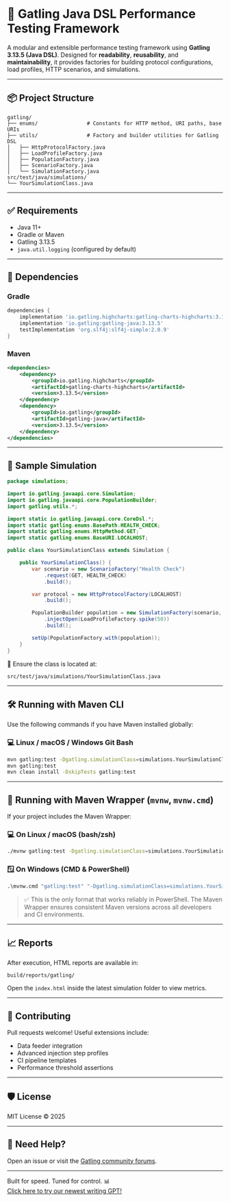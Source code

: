 # 🚀 Gatling Java DSL Performance Testing Framework

A modular and extensible performance testing framework using **Gatling 3.13.5 (Java DSL)**. Designed for **readability**, **reusability**, and **maintainability**, it provides factories for building protocol configurations, load profiles, HTTP scenarios, and simulations.

---

## 📦 Project Structure

```
gatling/
├── enums/                # Constants for HTTP method, URI paths, base URIs
├── utils/                # Factory and builder utilities for Gatling DSL
│   ├── HttpProtocolFactory.java
│   ├── LoadProfileFactory.java
│   ├── PopulationFactory.java
│   ├── ScenarioFactory.java
│   └── SimulationFactory.java
src/test/java/simulations/
└── YourSimulationClass.java
```

---

## ✅ Requirements

- Java 11+
- Gradle or Maven
- Gatling 3.13.5
- `java.util.logging` (configured by default)

---

## 🚧 Dependencies

### **Gradle**
```groovy
dependencies {
    implementation 'io.gatling.highcharts:gatling-charts-highcharts:3.13.5'
    implementation 'io.gatling:gatling-java:3.13.5'
    testImplementation 'org.slf4j:slf4j-simple:2.0.9'
}
```

### **Maven**
```xml
<dependencies>
    <dependency>
        <groupId>io.gatling.highcharts</groupId>
        <artifactId>gatling-charts-highcharts</artifactId>
        <version>3.13.5</version>
    </dependency>
    <dependency>
        <groupId>io.gatling</groupId>
        <artifactId>gatling-java</artifactId>
        <version>3.13.5</version>
    </dependency>
</dependencies>
```

---

## 🧪 Sample Simulation

```java
package simulations;

import io.gatling.javaapi.core.Simulation;
import io.gatling.javaapi.core.PopulationBuilder;
import gatling.utils.*;

import static io.gatling.javaapi.core.CoreDsl.*;
import static gatling.enums.BasePath.HEALTH_CHECK;
import static gatling.enums.HttpMethod.GET;
import static gatling.enums.BaseURI.LOCALHOST;

public class YourSimulationClass extends Simulation {

    public YourSimulationClass() {
        var scenario = new ScenarioFactory("Health Check")
            .request(GET, HEALTH_CHECK)
            .build();

        var protocol = new HttpProtocolFactory(LOCALHOST)
            .build();

        PopulationBuilder population = new SimulationFactory(scenario, protocol)
            .injectOpen(LoadProfileFactory.spike(50))
            .build();

        setUp(PopulationFactory.with(population));
    }
}
```

📁 Ensure the class is located at:

```
src/test/java/simulations/YourSimulationClass.java
```

---

## 🛠️ Running with Maven CLI

Use the following commands if you have Maven installed globally:

### 💻 Linux / macOS / Windows Git Bash
```bash
mvn gatling:test -Dgatling.simulationClass=simulations.YourSimulationClass
mvn gatling:test
mvn clean install -DskipTests gatling:test
```

---

## 🧰 Running with Maven Wrapper (`mvnw`, `mvnw.cmd`)

If your project includes the Maven Wrapper:

### 💻 On Linux / macOS (bash/zsh)
```bash
./mvnw gatling:test -Dgatling.simulationClass=simulations.YourSimulationClass
```

### 🪟 On Windows (CMD & PowerShell)
```cmd
.\mvnw.cmd "gatling:test" "-Dgatling.simulationClass=simulations.YourSimulationClass"
```

> ✅ This is the only format that works reliably in PowerShell.
> The Maven Wrapper ensures consistent Maven versions across all developers and CI environments.

---

## 📈 Reports

After execution, HTML reports are available in:

```
build/reports/gatling/
```

Open the `index.html` inside the latest simulation folder to view metrics.

---

## 🤝 Contributing

Pull requests welcome! Useful extensions include:

- Data feeder integration
- Advanced injection step profiles
- CI pipeline templates
- Performance threshold assertions

---

## 🛡️ License

MIT License © 2025

---

## 💬 Need Help?

Open an issue or visit the [Gatling community forums](https://community.gatling.io).

---

Built for speed. Tuned for control. 📊  
[Click here to try our newest writing GPT!](https://chatgpt.com/g/g-hjONEUO7J-writing-pro)
